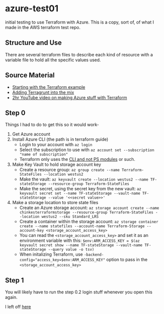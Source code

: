 # azure-test01
initial testing to use Terraform with Azure. This is a copy, sort of, of what I made in the AWS terraform test repo. 

## Structure and Use
There are several terraform files to describe each kind of resource with a variable file to hold all the specific values used.

## Source Material
* [Starting with the Terraform example](https://learn.hashicorp.com/tutorials/terraform/azure-build?in=terraform/azure-get-started)
* [Adding Terragrunt into the mix](https://gaunacode.com/using-terragrunt-to-deploy-to-azure)
* [2hr YouTube video on making Azure stuff with Terraform](https://www.youtube.com/watch?v=V53AHWun17s)

## Step 0
Things I had to do to get this so it would work-
1. Get Azure account
2. Install Azure CLI (the path is in terraform guide)
   - Login to your account with `az login`
   - Select the subscription to use with `az account set --subscription "name of subscription"`
   - Terraform only uses the [CLI and not PS modules](https://registry.terraform.io/providers/hashicorp/azurerm/latest/docs/guides/azure_cli#important-notes-about-authenticating-using-the-azure-cli) or such.
3. Make Key Vault to hold storage account key
   - Create a resource group: `az group create --name Terraform-StateFiles --location westus2`
   - Make the vault: `az keyvault create --location westus2 --name TF-stateStorage --resource-group Terraform-StateFiles`
   - Make the secret, using the secret key from the new vault: `az keyvault secret set --name TF-stateStorage --vault-name TF-stateStorage --value '<<secret value>>'`
4. Make a storage location to store state files
   - Create an Azure storage account: `az storage account create --name chinkesterraformstorage --resource-group Terraform-StateFiles --location westus2 --sku Standard_LRS`
   - Create a container within the storage account: `az storage container create --name statefiles --account-name Terraform-Storage --account-key <storage_account_access_key>`
   - You can read the `<storage_account_access_key>` and set it as an environment variable with this: `$env:ARM_ACCESS_KEY = $(az keyvault secret show --name TF-stateStorage --vault-name TF-stateStorage --query value -o tsv)`
   - When initalizing Terraform, use `-backend-config="access_key=$env:ARM_ACCESS_KEY"` option to pass in the `<storage_account_access_key>`

## Step 1
You will likely have to run the step 0.2 login stuff whenever you open this again.

I left off [here](https://www.youtube.com/watch?v=V53AHWun17s&t=2640s)